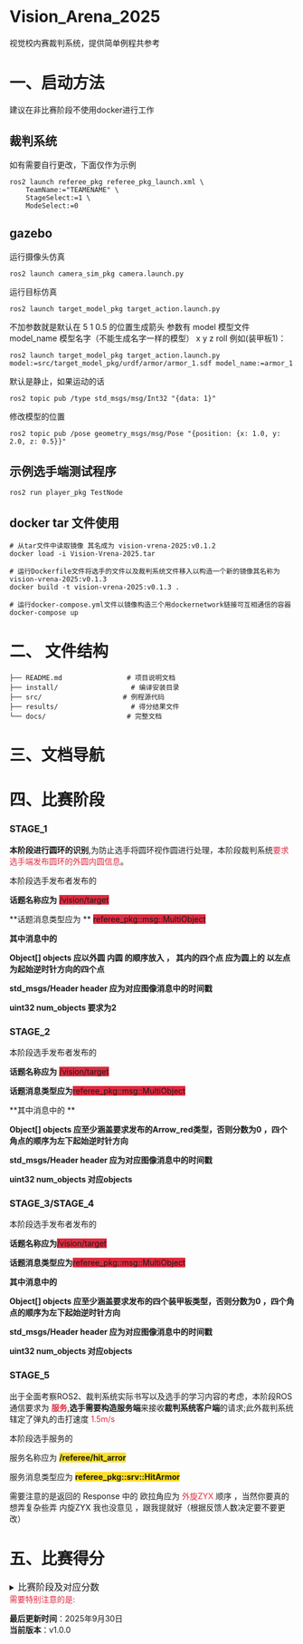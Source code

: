 # Vision_Arena_2025

视觉校内赛裁判系统，提供简单例程共参考


# 一、启动方法
建议在非比赛阶段不使用docker进行工作
## 裁判系统
如有需要自行更改，下面仅作为示例
```
ros2 launch referee_pkg referee_pkg_launch.xml \
    TeamName:="TEAMENAME" \
    StageSelect:=1 \
    ModeSelect:=0
```
## gazebo

运行摄像头仿真
```
ros2 launch camera_sim_pkg camera.launch.py
```
运行目标仿真
```
ros2 launch target_model_pkg target_action.launch.py
```
不加参数就是默认在 5 1 0.5 的位置生成箭头
参数有
model 模型文件
model_name 模型名字（不能生成名字一样的模型）
x
y
z
roll
例如(装甲板1)：
```
ros2 launch target_model_pkg target_action.launch.py model:=src/target_model_pkg/urdf/armor/armor_1.sdf model_name:=armor_1
```
默认是静止，如果运动的话
```
ros2 topic pub /type std_msgs/msg/Int32 "{data: 1}"
```
修改模型的位置
```
ros2 topic pub /pose geometry_msgs/msg/Pose "{position: {x: 1.0, y: 2.0, z: 0.5}}"
```
## 示例选手端测试程序
```
ros2 run player_pkg TestNode
```
## docker tar 文件使用
```
# 从tar文件中读取镜像 其名成为 vision-vrena-2025:v0.1.2
docker load -i Vision-Vrena-2025.tar

# 运行Dockerfile文件将选手的文件以及裁判系统文件移入以构造一个新的镜像其名称为vision-vrena-2025:v0.1.3
docker build -t vision-vrena-2025:v0.1.3 .

# 运行docker-compose.yml文件以镜像构造三个用dockernetwork链接可互相通信的容器
docker-compose up
```

# 二、 文件结构

```
├── README.md                # 项目说明文档
├── install/                  # 编译安装目录
├── src/                    # 例程源代码
├── results/                  # 得分结果文件
└── docs/                    # 完整文档

```


# 三、文档导航
# 四、比赛阶段
### STAGE_1
**本阶段进行圆环的识别**,为防止选手将圆环视作圆进行处理，本阶段裁判系统<font style="color:#DF2A3F;">要求选手端发布圆环的外圆内圆信息</font>。

本阶段选手发布者发布的

**话题名称应为** <font style="background-color:#DF2A3F;">/vision/target</font>

**话题消息类型应为 ** <font style="background-color:#DF2A3F;">referee_pkg::msg::MultiObject </font>

**其中消息中的**

**Object[] objects 应以外圆 内圆 的顺序放入 ， 其内的四个点 应为圆上的 以左点为起始逆时针方向的四个点**

**std_msgs/Header header 应为对应图像消息中的时间戳**

**uint32 num_objects   要求为2**

### STAGE_2
本阶段选手发布者发布的

**话题名称应为** <font style="background-color:#DF2A3F;">/vision/target</font>

**话题消息类型应为**<font style="background-color:#DF2A3F;">referee_pkg::msg::MultiObject </font>

**其中消息中的 **

**Object[] objects  应至少涵盖要求发布的Arrow_red类型，否则分数为0 ，四个角点的顺序为左下起始逆时针方向**

**std_msgs/Header header 应为对应图像消息中的时间戳**

**uint32 num_objects   对应objects**

### STAGE_3/STAGE_4
本阶段选手发布者发布的

**话题名称应为**<font style="background-color:#DF2A3F;">/vision/target</font>

**话题消息类型应为**<font style="background-color:#DF2A3F;">referee_pkg::msg::MultiObject </font>

**其中消息中的**

**Object[] objects  应至少涵盖要求发布的四个装甲板类型，否则分数为0 ，四个角点的顺序为左下起始逆时针方向**

**std_msgs/Header header 应为对应图像消息中的时间戳**

**uint32 num_objects   对应objects**

### STAGE_5
出于全面考察ROS2、裁判系统实际书写以及选手的学习内容的考虑，本阶段ROS通信要求为 **<font style="color:#DF2A3F;">服务</font>**,**选手需要构造服务端**来接收**裁判系统客户端**的请求;此外裁判系统辖定了弹丸的击打速度 <font style="color:#DF2A3F;">1.5m/s</font>

本阶段选手服务的

服务名称应为 **<font style="background-color:#FBDE28;">/referee/hit_arror</font>** 

服务消息类型应为 **<font style="background-color:#FBDE28;">referee_pkg::srv::HitArmor</font>** 

需要注意的是返回的 Response 中的 欧拉角应为<font style="color:#DF2A3F;"> 外旋ZYX </font>顺序 ，当然你要真的想弄复杂些弄 内旋ZYX 我也没意见 ，跟我提就好（根据反馈人数决定要不要更改）


# 五、比赛得分

<details class="lake-collapse"><summary id="ud7ac7697"><span class="ne-text" style="font-size: 16px">比赛阶段及对应分数</span></summary><h5 id="lN8Kk"><span class="ne-text">基础任务（40分）分两个任务，各二十分</span></h5><ol class="ne-ol"><li id="ue46aa76e" data-lake-index-type="0"><span class="ne-text" style="font-size: 16px">识别物体：圆环（内外八个点），箭头（按顺序发送点）</span></li></ol><p id="u47b05239" class="ne-p"><span class="ne-text" style="font-size: 16px">分值设置：</span></p><ol class="ne-ol"><li id="ub78d1d02" data-lake-index-type="0"><span class="ne-text" style="font-size: 16px">准确度（10分）【待测试】：</span></li><li id="uf7472692" data-lake-index-type="0"><span class="ne-text" style="font-size: 16px">单位时间内识别次数：根据选手端发来图像时发过几帧相机图像（10分）【待测试分档】：</span></li></ol><h5 id="jgGg1"><span class="ne-text">进阶任务（30分）</span></h5><ol class="ne-ol"><li id="u60b3ff42" data-lake-index-type="0"><span class="ne-text" style="font-size: 16px">动态识别：同时出现不同数字编号的四个装甲板，按照数字及对应装甲板位置存入自定义消息</span></li></ol><p id="uf1e5399c" class="ne-p"><span class="ne-text" style="font-size: 16px">采分：数字识别准确度（10分）：</span></p><p id="u5cff3389" class="ne-p" style="margin-left: 2em"><span class="ne-text" style="font-size: 16px">   识别次数（5分）</span></p><ol start="2" class="ne-ol"><li id="ufd7f787b" data-lake-index-type="0"><span class="ne-text" style="font-size: 16px">干扰项区分：在动态的多个尺寸比例下的正方体长方体干扰中识别动态装甲板位置</span></li></ol><p id="u31c5042f" class="ne-p"><span class="ne-text" style="font-size: 16px">采分：位置识别准确度（10分）</span></p><p id="u7eab0fc1" class="ne-p" style="text-indent: 2em"><span class="ne-text" style="font-size: 16px">   识别次数（5分）</span></p><h5 id="qfQJV"><span class="ne-text">装甲板击打（20分）</span></h5><p id="uadd2c688" class="ne-p"><span class="ne-text" style="font-size: 16px">选手端自行进行pnp解算，输出旋转角</span></p><p id="u1690bdfd" class="ne-p"><span class="ne-text" style="font-size: 16px">采分：</span></p><p id="u5ec062c0" class="ne-p"><span class="ne-text" style="font-size: 16px">         pnp准确度（0分）： (暂时废弃)</span></p><ol class="ne-ol"><li id="ua45b1443" data-lake-index-type="0"><span class="ne-text" style="font-size: 16px">弹道解算（20分）：是否命中（8分），命中精度（12分）：</span></li></ol><h5 id="XF14Q"><span class="ne-text">代码规范（10分）</span></h5><p id="u1abeb300" class="ne-p"><span class="ne-text" style="font-size: 16px">语雀技术文档，注释清晰</span></p><p id="u1e9c6dcd" class="ne-p"><span class="ne-text" style="font-size: 16px"></span></p></details>
<font style="color:#DF2A3F;">需要特别注意的是: </font>



**最后更新时间**：2025年9月30日  
**当前版本**：v1.0.0


